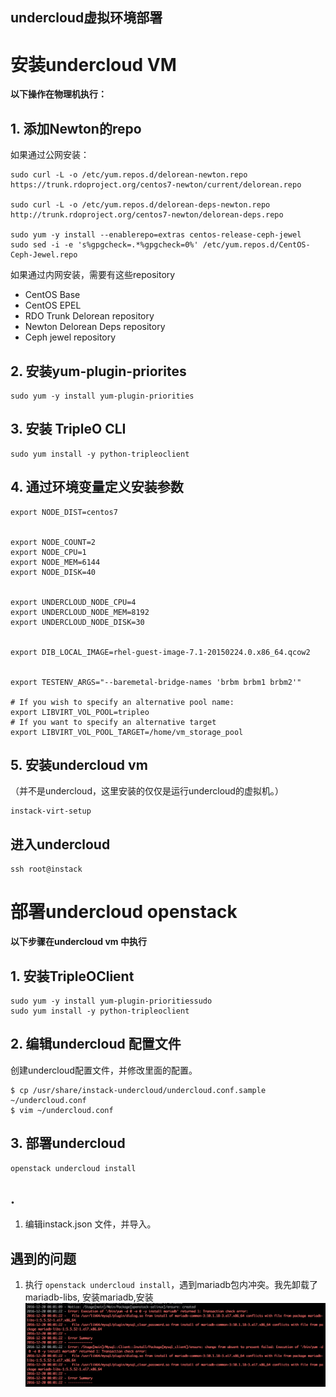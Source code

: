 ## undercloud虚拟环境部署

# 安装undercloud VM

**以下操作在物理机执行：**

## 1. 添加Newton的repo
如果通过公网安装：

```
sudo curl -L -o /etc/yum.repos.d/delorean-newton.repo https://trunk.rdoproject.org/centos7-newton/current/delorean.repo

sudo curl -L -o /etc/yum.repos.d/delorean-deps-newton.repo http://trunk.rdoproject.org/centos7-newton/delorean-deps.repo

sudo yum -y install --enablerepo=extras centos-release-ceph-jewel
sudo sed -i -e 's%gpgcheck=.*%gpgcheck=0%' /etc/yum.repos.d/CentOS-Ceph-Jewel.repo
```

如果通过内网安装，需要有这些repository
- CentOS Base
- CentOS EPEL
- RDO Trunk Delorean repository
- Newton Delorean Deps repository
- Ceph jewel repository

## 2. 安装yum-plugin-priorites

```
sudo yum -y install yum-plugin-priorities
```

## 3. 安装 TripleO CLI

```
sudo yum install -y python-tripleoclient
```

## 4. 通过环境变量定义安装参数

```
export NODE_DIST=centos7


export NODE_COUNT=2
export NODE_CPU=1
export NODE_MEM=6144
export NODE_DISK=40


export UNDERCLOUD_NODE_CPU=4
export UNDERCLOUD_NODE_MEM=8192
export UNDERCLOUD_NODE_DISK=30


export DIB_LOCAL_IMAGE=rhel-guest-image-7.1-20150224.0.x86_64.qcow2


export TESTENV_ARGS="--baremetal-bridge-names 'brbm brbm1 brbm2'"

# If you wish to specify an alternative pool name:
export LIBVIRT_VOL_POOL=tripleo
# If you want to specify an alternative target
export LIBVIRT_VOL_POOL_TARGET=/home/vm_storage_pool
```

## 5. 安装undercloud vm

（并不是undercloud，这里安装的仅仅是运行undercloud的虚拟机。）

```
instack-virt-setup
```

## 进入undercloud

```
ssh root@instack
```

# 部署undercloud openstack

**以下步骤在undercloud vm 中执行**

## 1. 安装TripleOClient

```
sudo yum -y install yum-plugin-prioritiessudo
sudo yum install -y python-tripleoclient
```

## 2. 编辑undercloud 配置文件

创建undercloud配置文件，并修改里面的配置。
```
$ cp /usr/share/instack-undercloud/undercloud.conf.sample ~/undercloud.conf
$ vim ~/undercloud.conf
```

## 3. 部署undercloud

```
openstack undercloud install
```




## .

1. 编辑instack.json 文件，并导入。

## 遇到的问题
1. 执行 `openstack undercloud install`，遇到mariadb包内冲突。我先卸载了mariadb-libs, 安装mariadb,安装 
![](/assets/undercloud-marriadb.png)

